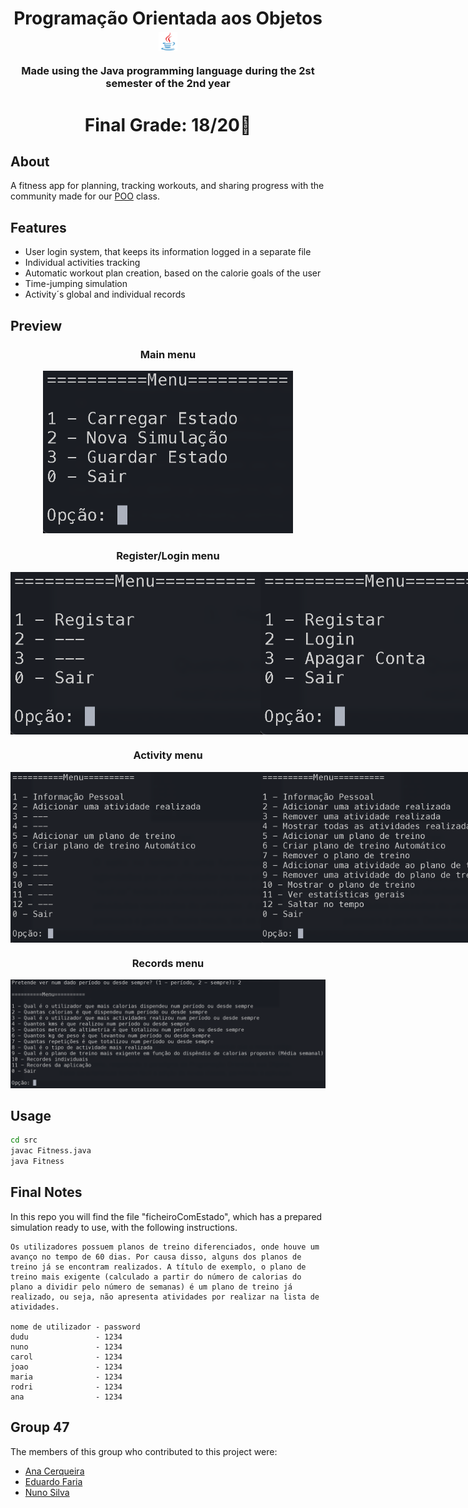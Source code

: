 <h1 align="center">Programação Orientada aos Objetos<img align="center" src="https://github.com/devicons/devicon/blob/master/icons/java/java-original.svg" target="_blank" title="C" alt="C" width="30" height="30"/></h1>

<h3 align="center">Made using the Java programming language during the 2st semester of the 2nd year</h3> 

<h1 align="center">Final Grade: 18/20💫</h1>

## About

A fitness app for planning, tracking workouts, and sharing progress with the community made for our [POO](https://www.di.uminho.pt/~jno/sitedi/uc_8504P4.html) class.


## Features

- User login system, that keeps its information logged in a separate file
- Individual activities tracking
- Automatic workout plan creation, based on the calorie goals of the user
- Time-jumping simulation
- Activity´s global and individual records 

## Preview
<h3 align="center"> Main menu</h3> 

<p align="center">
  <img justify-content=center src="README_photos/Main_Menu.png" alt="Main Menu" width="400"/>
</p>


<h3 align="center"> Register/Login menu</h3> 
<div style="display: flex;" align=center>
  <img src="README_photos/Pre_Register_Menu.png" alt="Pre Register Menu" width="400"/>
  <img src="README_photos/Post_Register_Menu.png" alt="Post Register Menu" width="400"/>
</div>


<h3 align="center"> Activity menu</h3> 
<div style="display: flex;" align=center>
  <img src="README_photos/Pre_Activity_Menu.png" alt="Pre Activity Menu" width="400"/>
  <img src="README_photos/Post_Activity_Menu.png" alt="Post Activity Menu" width="400"/>
</div>  

<h3 align="center"> Records menu</h3> 
<p align="center">
  <img src="README_photos/Records_Menu.png" alt="Records Menu" width="800"/>
</p>


## Usage
```bash
cd src
javac Fitness.java
java Fitness
```

## Final Notes

In this repo you will find the file "ficheiroComEstado", which has a prepared simulation ready to use, with the following instructions.

```
Os utilizadores possuem planos de treino diferenciados, onde houve um avanço no tempo de 60 dias. Por causa disso, alguns dos planos de treino já se encontram realizados. A título de exemplo, o plano de treino mais exigente (calculado a partir do número de calorias do plano a dividir pelo número de semanas) é um plano de treino já realizado, ou seja, não apresenta atividades por realizar na lista de atividades.

nome de utilizador - password
dudu               - 1234
nuno               - 1234
carol              - 1234
joao               - 1234
maria              - 1234
rodri              - 1234
ana                - 1234
```



## Group 47
The members of this group who contributed to this project were:
- <a href="https://www.github.com/Cerqueira025">Ana Cerqueira</a>
- <a href="https://www.github.com/2101dudu">Eduardo Faria</a>
- <a href="https://www.github.com/NunoMRS7">Nuno Silva</a>
